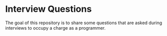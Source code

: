 # Interview Questions

The goal of this repository is to share some questions that are asked
during interviews to occupy a charge as a programmer.
